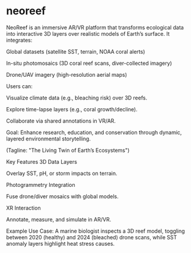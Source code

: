# neoreef
NeoReef is an immersive AR/VR platform that transforms ecological data into interactive 3D layers over realistic models of Earth’s surface. It integrates:

Global datasets (satellite SST, terrain, NOAA coral alerts)

In-situ photomosaics (3D coral reef scans, diver-collected imagery)

Drone/UAV imagery (high-resolution aerial maps)

Users can:

Visualize climate data (e.g., bleaching risk) over 3D reefs.

Explore time-lapse layers (e.g., coral growth/decline).

Collaborate via shared annotations in VR/AR.

Goal: Enhance research, education, and conservation through dynamic, layered environmental storytelling.

(Tagline: "The Living Twin of Earth’s Ecosystems")

Key Features
3D Data Layers

Overlay SST, pH, or storm impacts on terrain.

Photogrammetry Integration

Fuse drone/diver mosaics with global models.

XR Interaction

Annotate, measure, and simulate in AR/VR.

Example Use Case:
A marine biologist inspects a 3D reef model, toggling between 2020 (healthy) and 2024 (bleached) drone scans, while SST anomaly layers highlight heat stress causes.
